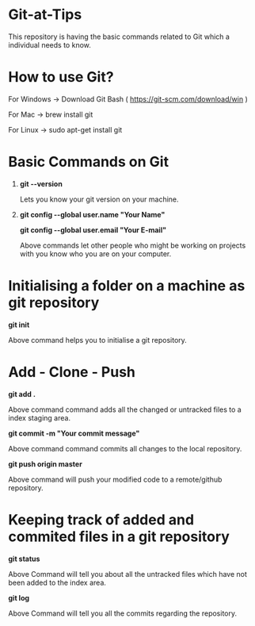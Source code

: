 # Git-at-Tips

This repository is having the basic commands related to Git which a individual needs to know.

# How to use Git?

For Windows -> Download Git Bash ( https://git-scm.com/download/win )

For Mac     -> brew install git

For Linux   -> sudo apt-get install git

# Basic Commands on Git

1. **git --version**
   
   Lets you know your git version on your machine.
   
2. **git config --global user.name "Your Name"**
   
   **git config --global user.email "Your E-mail"**
   
   Above commands let other people who might be working on projects with you know who you are on your computer.
   

# Initialising a folder on a machine as git repository

**git init**

  Above command helps you to initialise a git repository.

# Add - Clone - Push

  **git add .**
  
  Above command command adds all the changed or untracked files to a index staging area.
  
  **git commit -m "Your commit message"**
  
  Above command command commits all changes to the local repository. 
  
  **git push origin master**
  
  Above command will push your modified code to a remote/github repository.
  
# Keeping track of added and commited files in a git repository

  **git status**
  
  Above Command will tell you about all the untracked files which have not been added to the index area.
  
  **git log**
  
  Above Command will tell you all the commits regarding the repository.
